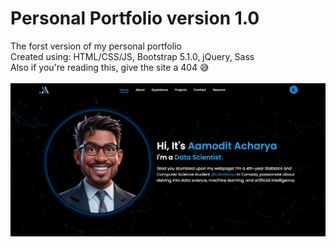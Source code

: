 # Personal Portfolio version 1.0
The forst version of my personal portfolio\
Created using: HTML/CSS/JS, Bootstrap 5.1.0, jQuery, Sass\
Also if you're reading this, give the site a 404 😅\
\
![Image of my second portfolio website](/Images/screenshot.png?raw=true)
